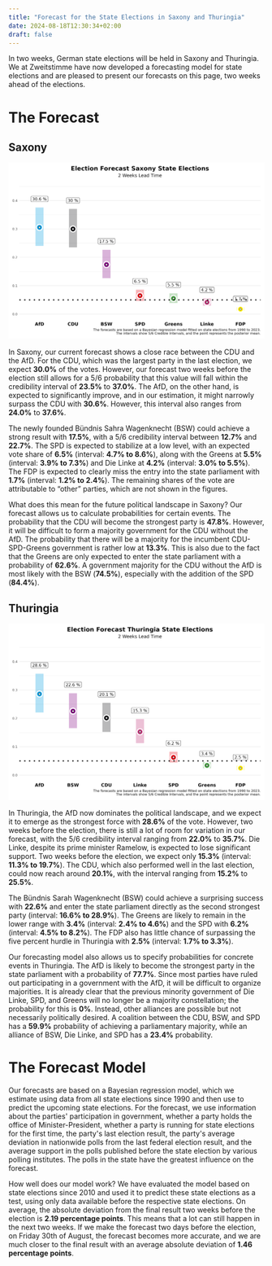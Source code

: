 ```yaml
---
title: "Forecast for the State Elections in Saxony and Thuringia"
date: 2024-08-18T12:30:34+02:00
draft: false
---
```


In two weeks, German state elections will be held in Saxony and Thuringia. We at Zweitstimme have now developed a forecasting model for state elections and are pleased to present our forecasts on this page, two weeks ahead of the elections.

# The Forecast

## Saxony

![Saxony Election Forecast](./fig/fig_fcst_sn_2weekslead.png)

In Saxony, our current forecast shows a close race between the CDU and the AfD. For the CDU, which was the largest party in the last election, we expect **30.0%** of the votes. However, our forecast two weeks before the election still allows for a 5/6 probability that this value will fall within the credibility interval of **23.5%** to **37.0%**. The AfD, on the other hand, is expected to significantly improve, and in our estimation, it might narrowly surpass the CDU with **30.6%**. However, this interval also ranges from **24.0%** to **37.6%**.

The newly founded Bündnis Sahra Wagenknecht  (BSW) could achieve a strong result with **17.5%**, with a 5/6 credibility interval between **12.7%** and **22.7%**. The SPD is expected to stabilize at a low level, with an expected vote share of **6.5%** (interval: **4.7% to 8.6%**), along with the Greens at **5.5%** (interval: **3.9% to 7.3%**) and Die Linke at **4.2%** (interval: **3.0% to 5.5%**). The FDP is expected to clearly miss the entry into the state parliament with **1.7%** (interval: **1.2% to 2.4%**). The remaining shares of the vote are attributable to “other” parties, which are not shown in the figures.

What does this mean for the future political landscape in Saxony? Our forecast allows us to calculate probabilities for certain events. The probability that the CDU will become the strongest party is **47.8%**. However, it will be difficult to form a majority government for the CDU without the AfD. The probability that there will be a majority for the incumbent CDU-SPD-Greens government is rather low at **13.3%**. This is also due to the fact that the Greens are only expected to enter the state parliament with a probability of **62.6%**. A government majority for the CDU without the AfD is most likely with the BSW (**74.5%**), especially with the addition of the SPD (**84.4%**).

## Thuringia

![Thuringia Election Forecast](./fig/fig_fcst_th_2weekslead.png)

In Thuringia, the AfD now dominates the political landscape, and we expect it to emerge as the strongest force with **28.6%** of the vote. However, two weeks before the election, there is still a lot of room for variation in our forecast, with the 5/6 credibility interval ranging from **22.0%** to **35.7%**. Die Linke, despite its prime minister Ramelow, is expected to lose significant support. Two weeks before the election, we expect only **15.3%** (interval: **11.3% to 19.7%**). The CDU, which also performed well in the last election, could now reach around **20.1%**, with the interval ranging from **15.2%** to **25.5%**.

The Bündnis Sarah Wagenknecht (BSW) could achieve a surprising success with **22.6%** and enter the state parliament directly as the second strongest party (interval: **16.6% to 28.9%**). The Greens are likely to remain in the lower range with **3.4%** (interval: **2.4% to 4.6%**) and the SPD with **6.2%** (interval: **4.5% to 8.2%**). The FDP also has little chance of surpassing the five percent hurdle in Thuringia with **2.5%** (interval: **1.7% to 3.3%**).

Our forecasting model also allows us to specify probabilities for concrete events in Thuringia. The AfD is likely to become the strongest party in the state parliament with a probability of **77.7%**. Since most parties have ruled out participating in a government with the AfD, it will be difficult to organize majorities. It is already clear that the previous minority government of Die Linke, SPD, and Greens will no longer be a majority constellation; the probability for this is **0%**. Instead, other alliances are possible but not necessarily politically desired. A coalition between the CDU, BSW, and SPD has a **59.9%** probability of achieving a parliamentary majority, while an alliance of BSW, Die Linke, and SPD has a **23.4%** probability.

# The Forecast Model

Our forecasts are based on a Bayesian regression model, which we estimate using data from all state elections since 1990 and then use to predict the upcoming state elections. For the forecast, we use information about the parties' participation in government, whether a party holds the office of Minister-President, whether a party is running for state elections for the first time, the party's last election result, the party's average deviation in nationwide polls from the last federal election result, and the average support in the polls published before the state election by various polling institutes. The polls in the state have the greatest influence on the forecast.

How well does our model work? We have evaluated the model based on state elections since 2010 and used it to predict these state elections as a test, using only data available before the respective state elections. On average, the absolute deviation from the final result two weeks before the election is **2.19 percentage points**. This means that a lot can still happen in the next two weeks. If we make the forecast two days before the election, on Friday 30th of August, the forecast becomes more accurate, and we are much closer to the final result with an average absolute deviation of **1.46 percentage points**.
